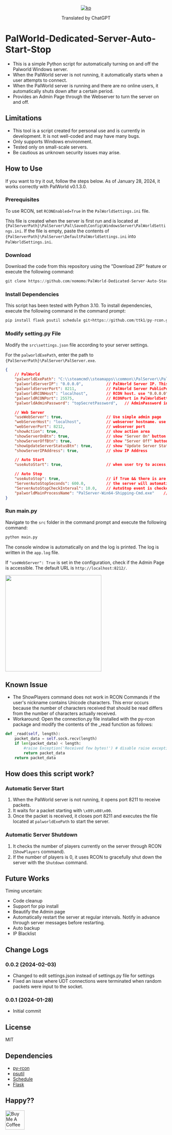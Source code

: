 <div align="center">

[![ko](https://img.shields.io/badge/lang-ko--kr-green.svg)](https://github.com/nomomo/PalWorld-Dedicated-Server-Auto-Start-Stop/blob/main/README.ko.md)

Translated by ChatGPT

</div>

# PalWorld-Dedicated-Server-Auto-Start-Stop

- This is a simple Python script for automatically turning on and off the Palworld Windows server.
- When the PalWorld server is not running, it automatically starts when a user attempts to connect.
- When the PalWorld server is running and there are no online users, it automatically shuts down after a certain period.
- Provides an Admin Page through the Webserver to turn the server on and off.

## Limitations

- This tool is a script created for personal use and is currently in development. It is not well-coded and may have many bugs.
- Only supports Windows environment.
- Tested only on small-scale servers.
- Be cautious as unknown security issues may arise.

## How to Use

If you want to try it out, follow the steps below. As of January 28, 2024, it works correctly with PalWorld v0.1.3.0.

### Prerequisites

To use RCON, set `RCONEnabled=True` in the `PalWorldSettings.ini` file.

This file is created when the server is first run and is located at `{PalServerPath}\PalServer\Pal\Saved\Config\WindowsServer\PalWorldSettings.ini`. If the file is empty, paste the contents of `{PalServerPath}\PalServer\DefaultPalWorldSettings.ini` into `PalWorldSettings.ini`.

### Download

Download the code from this repository using the "Download ZIP" feature or execute the following command:

```Python
git clone https://github.com/nomomo/PalWorld-Dedicated-Server-Auto-Start-Stop.git
```

### Install Dependencies

This script has been tested with Python 3.10. To install dependencies, execute the following command in the command prompt:

```Python
pip install flask psutil schedule git+https://github.com/ttk1/py-rcon.git
```

### Modify setting.py File

Modify the `src\settings.json` file according to your server settings.

For the `palworldExePath`, enter the path to `{PalServerPath}\PalServer\PalServer.exe`.

```json
{
    // PalWorld
    "palworldExePath": "C:\\steamcmd\\steamapps\\common\\PalServer\\PalServer.exe", //PalWorld Server exe file
    "palworldServerIP": "0.0.0.0",          // PalWorld Server IP. This is used for "Auto Start". Use "0.0.0.0" to open to all. use "localhost"
    "palworldServerPort": 8211,             // PalWorld Server PublicPort in PalWorldSettings.ini. This is used for "Auto Start".
    "palworldRCONHost": "localhost",        // RCON host. use "0.0.0.0" to open to all. use "localhost".
    "palworldRCONPort": 25575,              // RCONPort in PalWorldSettings.ini. Default is 25575
    "palworldAdminPassword": "topSecretPassword",   // AdminPassword in PalWorldSettings.ini

    // Web Server
    "useWebServer": true,                   // Use simple admin page
    "webServerHost": "localhost",           // webserver hostname. use "0.0.0.0" to open to all. use "localhost"
    "webServerPort": 8212,                  // webserver port
    "showAction": true,                     // show action area
    "showServerOnBtn": true,                // show "Server On" button
    "showServerOffBtn": true,               // show "Server Off" button
    "showUpdateServerStatusBtn": true,      // show "Update Server Status" button
    "showServerIPAddress": true,            // show IP Address

    // Auto Start
    "useAutoStart": true,                   // when user try to access, start the server automatically

    // Auto Stop
    "useAutoStop": true,                    // if True && there is are no players online, server will automatically stop
    "ServerAutoStopSeconds": 600.0,         // the server will automatically stop after ServerAutoStopSeconds seconds.
    "ServerAutoStopCheckInterval": 10.0,    // AutoStop event is checked every ServerAutoStopCheckInterval seconds.
    "palworldMainProcessName": "PalServer-Win64-Shipping-Cmd.exe"    // don't change, if there is no problem
}
```

### Run main.py

Navigate to the `src` folder in the command prompt and execute the following command:

```Python
python main.py
```

The console window is automatically on and the log is printed. The log is written in the `app.log` file.

If `"useWebServer": True` is set in the configuration, check if the Admin Page is accessible. The default URL is `http://localhost:8212/`.

<img src="https://github.com/nomomo/PalWorld-Dedicated-Server-Auto-Start-Stop/blob/main/images/AdminPageSample.png?raw=true" width="300px">

## Known Issue

- The ShowPlayers command does not work in RCON Commands if the user's nickname contains Unicode characters. This error occurs because the number of characters received that should be read differs from the number of characters actually received.
- Workaround: Open the connection.py file installed with the py-rcon package and modify the contents of the _read function as follows:

```Python
def _read(self, length):
    packet_data = self.sock.recv(length)
    if len(packet_data) < length:
        #raise Exception('Received few bytes!') # disable raise exception
        return packet_data
    return packet_data
```

## How does this script work?

### Automatic Server Start

1. When the PalWorld server is not running, it opens port 8211 to receive packets.
2. It waits for a packet starting with `\x09\x08\x00`.
3. Once the packet is received, it closes port 8211 and executes the file located at `palworldExePath` to start the server.

### Automatic Server Shutdown

1. It checks the number of players currently on the server through RCON (`ShowPlayers` command).
2. If the number of players is 0, it uses RCON to gracefully shut down the server with the `Shutdown` command.

## Future Works

Timing uncertain:

- Code cleanup
- Support for pip install
- Beautify the Admin page
- Automatically restart the server at regular intervals. Notify in advance through server messages before restarting.
- Auto backup
- IP Blacklist

## Change Logs

### 0.0.2 (2024-02-03)

- Changed to edit settings.json instead of settings.py file for settings
- Fixed an issue where UDT connections were terminated when random packets were input to the socket.

### 0.0.1 (2024-01-28)

- Initial commit

## License

MIT

## Dependencies

- [py-rcon](https://github.com/ttk1/py-rcon)
- [psutil](https://pypi.org/project/psutil/)
- [Schedule](https://pypi.org/project/schedule/)
- [Flask](https://pypi.org/project/Flask/)

## Happy??

<a href="https://www.buymeacoffee.com/nomomo" target="_blank"><img src="https://cdn.buymeacoffee.com/buttons/default-yellow.png" alt="Buy Me A Coffee" height="60"></a>
